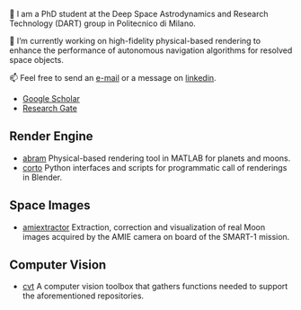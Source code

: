 <!--
## Hi there 👋
**andrepiz/andrepiz** is a ✨ _special_ ✨ repository because its `README.md` (this file) appears on your GitHub profile.

Here are some ideas to get you started:
- 🌱 I’m currently learning ...
- 👯 I’m looking to collaborate on ...
- 🤔 I’m looking for help with ...
- 💬 Ask me about ...
- 😄 Pronouns: ...
- ⚡ Fun fact: ...
-->
👋 I am a PhD student at the Deep Space Astrodynamics and Research Technology (DART) group in Politecnico di Milano.

🔭 I’m currently working on high-fidelity physical-based rendering to enhance the performance of autonomous navigation algorithms for resolved space objects.

📫 Feel free to send an [e-mail](MAILTO:andrea.pizzetti@polimi.it) or a message on [linkedin](https://www.linkedin.com/in/andreapizzetti/).

- [Google Scholar](https://scholar.google.com/citations?user=9ak_2eQAAAAJ&hl=it&authuser=1)
- [Research Gate](https://www.researchgate.net/profile/Andrea_Pizzetti?ev=hdr_xprf&_tp=eyJjb250ZXh0Ijp7ImZpcnN0UGFnZSI6ImhvbWUiLCJwYWdlIjoiaG9tZSIsInBvc2l0aW9uIjoiZ2xvYmFsSGVhZGVyIn19)

Render Engine
-
- [abram](https://github.com/andrepiz/abram) Physical-based rendering tool in MATLAB for planets and moons. 
- [corto](https://github.com/MattiaPugliatti/corto) Python interfaces and scripts for programmatic call of renderings in Blender.

Space Images
-
- [amiextractor](https://github.com/andrepiz/amiextractor) Extraction, correction and visualization of real Moon images acquired by the AMIE camera on board of the SMART-1 mission.

Computer Vision
-
- [cvt](https://github.com/andrepiz/cvt) A computer vision toolbox that gathers functions needed to support the aforementioned repositories.
